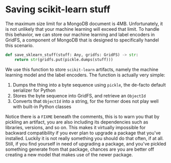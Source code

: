 # Saving scikit-learn stuff

The maximum size limit for a MongoDB document is 4MB. Unfortunately, it is not unlikely that your machine learning will exceed that limit. To handle this behavior, we can store our machine learning and label encoders in GridFS, a component of MongoDB that is designed to specifically handel this scenario.

```python
def save_sklearn_stuff(stuff: Any, gridfs: GridFS) -> str:
    return str(gridfs.put(pickle.dumps(stuff)))
```

We use this function to store `scikit-learn` artifacts, namely the machine learning model and the label encoders. The function is actually very simple:
1. Dumps the thing into a byte sequence using `pickle`, the de-facto default serializer for Python
2. Stores the byte sequence into GridFS, and retrieve an `ObjectId`
3. Converts that `ObjectId` into a string, for the former does not play well with built-in Python classes

Notice there is a `FIXME` beneath the comments, this is to warn you that by pickling an artifact, you are also including its dependencies such as libraries, versions, and so on. This makes it virtually impossible for backward compatibility if you ever plan to upgrade a package that you've installed. Luckily it is not really something you should do that often, if at all. Still, if you find yourself in need of upgrading a package, and you've pickled something generate from that package, chances are you are better off creating a new model that makes use of the newer package.

